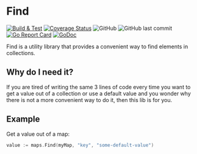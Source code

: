 # Find

[![Build & Test](https://github.com/elephantoss/go-find/actions/workflows/go.yaml/badge.svg)](https://github.com/elephantoss/go-find/actions/workflows/go.yaml)
[![Coverage Status](https://coveralls.io/repos/github/elephantoss/go-find/badge.svg?branch=main&service=github)](https://coveralls.io/github/elephantoss/go-find?branch=mainn&service=github)
![GitHub](https://img.shields.io/github/license/elephantoss/go-find?color=blue)
![GitHub last commit](https://img.shields.io/github/last-commit/elephantoss/go-find?color=yellowgreen)
[![Go Report Card](https://goreportcard.com/badge/github.com/elephantoss/go-find)](https://goreportcard.com/report/github.com/elephantoss/go-find)
[![GoDoc](https://godoc.org/github.com/elephantoss/go-find?status.png)](https://godoc.org/github.com/elephantoss/go-find)

Find is a utility library that provides a convenient way to find elements in collections.


## Why do I need it?

If you are tired of writing the same 3 lines of code every time you want to get a
value out of a collection or use a default value and you wonder why there is not
a more convenient way to do it, then this lib is for you.


## Example

Get a value out of a map:

```go
value := maps.Find(myMap, "key", "some-default-value")
```


